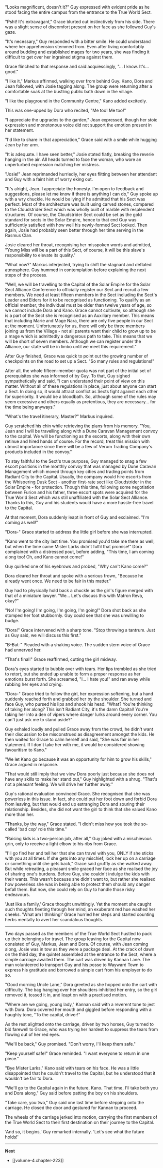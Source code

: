 
"Looks magnificent, doesn't it?" Guy expressed with evident pride as he stood facing the entire campus from the entrance to the True World Sect.

"Psht! It's extravagant," Grace blurted out instinctively from his side. There was a slight sense of discomfort present on her face as she followed Guy's gaze.

"It's necessary," Guy responded with a bitter smile. He could understand where her apprehension stemmed from. Even after living comfortably around budding and established mages for two years, she was finding it difficult to get over her ingrained stigma against them.

Grace flinched to that response and said acquiescingly, "... I know. It's... good."

"I like it," Markus affirmed, walking over from behind Guy. Kano, Dora and Jean followed, with Josie tagging along. The group were returning after a comfortable soak at the bustling public bath down in the village.

"I like the playground in the Community Centre," Kano added excitedly.

This was one-upped by Dora who recited, "Me too! Me too!"

"I appreciate the upgrades to the garden," Jean expressed, though her stoic expression and monotonous voice did not support the emotion present in her statement.

"I'd like to share in that appreciation," Grace said with a smile while hugging Jean by her arm.

"It is adequate. I have seen better," Josie stated flatly, breaking the reverie hanging in the air. All heads turned to face the woman, who wore an unperturbed expression matching her mistress.

"Josie!" Jean reprimanded hurriedly, her eyes flitting between her attendant and Guy with a faint hint of worry eking out.

"It's alright, Jean. I appreciate the honesty. I'm open to feedback and suggestions, please let me know if there is anything I can do," Guy spoke up with a wry chuckle. He would be lying if he admitted that his Sect was perfect. Most of the architecture was built using carved stones, compared to the Cloudstrider Sect which was wholly built of marble with resplendent structures. Of course, the Cloudstrider Sect could be set as the gold standard for sects in the Solar Empire, hence to that end Guy was sufficiently satisfied with how well his newly-formed Sect looked. Then again, Josie had probably seen better through her time serving in the Rasmus Clan.

Josie cleared her throat, recognising her misspoken words and admitted, "Young Miss will be a part of this Sect, of course, it will be this slave's responsibility to elevate its quality."

"What now?" Markus interjected, trying to shift the stagnant and deflated atmosphere. Guy hummed in contemplation before explaining the next steps of the process.

"Well, we will be travelling to the Capital of the Solar Empire for the Solar Sect Alliance Conference to officially register our Sect and recruit a few members. We need at least fifteen members in the Sect including the Sect's Leader and Elders for it to be recognised as functioning. To qualify as an official member, the individual must be older than twelve years of age, so we cannot include Dora and Kano. Grace cannot cultivate, so although she is a part of the Sect she is recognised as an Auxiliary member. This means that including Marie and Mage Nara, there are only five people in our Sect at the moment. Unfortunately for us, there will only be three members joining us from the Village - not all parents want their child to grow up to be a mage which is admittedly a dangerous path to take. This means that we will be short of seven members. Although we can register under the Alliance, our state will be in limbo until we meet this requirement."

After Guy finished, Grace was quick to point out the growing number of checkpoints on the road to set up a Sect. "So many rules and regulations!"

After all, the whole fifteen-member quota was not part of the initial set of prerequisites she was informed of by Guy. To that, Guy sighed sympathetically and said, "I can understand their point of view on this matter. Without all of these regulations in place, just about anyone can start a Sect. In doing so, it would attract conflict as Sects fight against each other for superiority. It would be a bloodbath. So, although some of the rules may seem excessive and others equally as pretentious, they are necessary... for the time being anyways."

"What's the travel itinerary, Master?" Markus inquired.

Guy scratched his chin while retrieving the plans from his memory. "You, Jean and I will be travelling along with a Dune Caravan Management convoy to the capital. We will be functioning as the escorts, along with their own retinue and hired hands of course. For the record, treat this mission with utmost importance since there will be a few of Verum Trading Company's products included in the convoy."

To stay faithful to the Sect's true purpose, Guy managed to snag a few escort positions in the monthly convoy that was managed by Dune Caravan Management which moved through key cities and trading points from Radiant City to the Capital. Usually, the company would hire escorts from the Whispering Dusk Sect - another first-rate sect like Cloudstrider in the Solar Empire - for protection. Though this time, following some negotiation between Furion and his father, three escort spots were acquired for the True World Sect which was still unaffiliated with the Solar Sect Alliance. Thanks to this, Guy and his students would have a more hassle-free travel to the Capital.

At that moment, Dora suddenly leapt in front of Guy and exclaimed. "I'm coming as well!"

"Dora-" Grace started to address the little girl before she was interrupted.

"Kano went to the city last time. You promised you'd take me there as well, but when the time came Mister Larks didn't fulfil that promise!" Dora complained with a distressed pout, before adding, "This time, I am coming along too! Oh, and Kano cannot come!"

Guy quirked one of his eyebrows and probed, "Why can't Kano come?"

Dora cleared her throat and spoke with a serious frown, "Because he already went once. We need to be fair in this matter."

Guy had to physically hold back a chuckle as the girl's figure merged with that of a miniature lawyer. "We... Let's discuss this with Matron Reva, okay?"

"No! I'm going! I'm going, I'm going, I'm going!" Dora shot back as she stomped her foot stubbornly. Guy could see that she was unwilling to budge.

"Dora!" Grace intervened with a sharp tone. "Stop throwing a tantrum. Just as Guy said, we will discuss this first."

"B-But-" Pleaded with a shaking voice. The sudden stern voice of Grace had unnerved her.

"That's final!" Grace reaffirmed, cutting the girl midway.

Dora's eyes started to bubble over with tears. Her lips trembled as she tried to retort, but she ended up unable to form a proper response as her emotions burst forth. She screamed, "I... I hate you!" and ran away while rubbing her eyes and crying.

"Dora-" Grace tried to follow the girl, her expression softening, but a hand suddenly reached forth and grabbed her by the shoulder. She turned and face Guy, who pursed his lips and shook his head. "What? You're thinking of taking her along? This isn't Radiant City, it's the damn Capital! You're taking her into a den of vipers where danger lurks around every corner. You can't just ask me to stand aside?"

Guy exhaled loudly and pulled Grace away from the crowd, he didn't want their discussion to be misconstrued as disagreement amongst the kids. He then waited for Grace to calm herself and said, "She was fair in her statement. If I don't take her with me, it would be considered showing favouritism to Kano."

"We let Kano go because it was an opportunity for him to grow his skills," Grace argued in response.

"That would still imply that we view Dora poorly just because she does not have any skills to make her stand out," Guy highlighted with a shrug. "That's not a pleasant feeling. We will drive her further away."

Guy's rational evaluation convinced Grace. She recognised that she was powerless in this issue. In fact, she could put her foot down and forbid Dora from leaving, but that would end up estranging Dora and souring their relationship. Besides, she did not want the girl to think that she valued Kano more than her.

"Thanks, by the way," Grace stated. "I didn't miss how you took the so-called 'bad cop' role this time."

"Raising kids is a two-person job, after all," Guy joked with a mischievous grin, only to receive a light elbow to his ribs from Grace.

"I'll go find her and tell her that she can travel with you, ONLY if she sticks with you at all times. If she gets into any mischief, lock her up on a carriage or something until she gets back," Grace said gruffly as she walked away. But while retreating, a pleasant smile graced her face as she realised the joy of sharing one's burdens. Before Guy, she couldn't indulge the kids with their wants. This wasn't because she didn't want to, but rather she realised how powerless she was in being able to protect them should any danger befall them. But now, she could rely on Guy to handle those risky endeavours.

'Just like a family,' Grace thought unwittingly. Yet the moment she caught such thoughts fleeting through her mind, an exuberant red hue washed her cheeks. 'What am I thinking!' Grace hurried her steps and started counting herbs mentally to avert her scandalous thoughts.

____

Two days passed as the members of the True World Sect hustled to pack up their belongings for travel. The group leaving for the Capital now consisted of Guy, Markus, Jean and Dora. Of course, with Jean coming along, Josie was in tow as they were a package deal. At the crack of dawn on the third day, the quintet assembled at the entrance to the Sect, where a simple carriage awaited them. The cart was driven by Kannan Lane. The man volunteered to transport Guy and his posse to Wayward Town to express his gratitude and borrowed a simple cart from his employer to do so.

"Good morning Uncle Lane," Dora greeted as she hopped onto the cart with difficulty. The bag hanging over her shoulders inhibited her entry, so the girl removed it, tossed it in, and leapt on with a practised motion.

"Where are we going, young lady," Kannan said with a reverent tone to jest with Dora. Dora covered her mouth and giggled before responding with a haughty tone, "To the capital, driver!"

As the rest alighted onto the carriage, driven by two horses, Guy turned to bid farewell to Grace, who was trying her hardest to suppress the tears from flowing out of her red eyes.

"We'll be back," Guy promised. "Don't worry, I'll keep them safe."

"Keep yourself safe!" Grace reminded. "I want everyone to return in one piece."

"Bye Mister Larks," Kano said with tears on his face. He was a little disappointed that he couldn't travel to the Capital, but he understood that it wouldn't be fair to Dora.

"We'll go to the Capital again in the future, Kano. That time, I'll take both you and Dora along," Guy said before patting the boy on his shoulders.

"Take care, you two," Guy said one last time before stepping onto the carriage. He closed the door and gestured for Kannan to proceed.

The wheels of the carriage jerked into motion, carrying the first members of the True World Sect to their first destination on their journey to the Capital.

'And so, it begins,' Guy remarked internally. 'Let's see what the future holds!'

____

**Next**
* [[volume-4.chapter-223]]